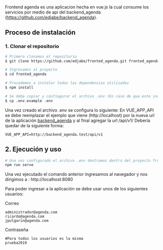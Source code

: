 Frontend agenda es una aplicacion hecha en vue.js la cual consume los servicios por medio de api del backend_agenda (https://github.com/edjabe/backend_agenda).

## Proceso de instalación

### 1. Clonar el repositorio

``` bash
# Primero clonamos el repositorio
$ git clone https://github.com/edjabe/fronted_agenda.git fronted_agenda

# Ingresamos al proyecto
$ cd fronted_agenda

# Procedemos a instalar todas las dependencias utilizadas
$ npm install

# Se debe copiar y confiagurar el archivo .env (En caso de que este incluido saltarse este paso)
$ cp .env.example .env
```
Una vez creado el archivo .env se configura lo siguiente:
En VUE_APP_API se debe reemplazar el ejemplo que viene (http://localhost) por la nueva url de la aplicación [backend_agenda](https://github.com/edjabe/backend_agenda) y al final agregar la url /api/v1/ Debería quedar de la siguiente forma:

```
VUE_APP_API=http://backend_agenda.test/api/v1

```

## 2. Ejecución y uso

``` bash
# Una vez configurado el archivo .env dentramos dentro del proyecto fronted_agenda y ejecutamos el siguiente comando:
npm run serve
```
Una vez ejecutado el comando anterior ingresamos al navegador y nos dirigimos a : http://localhost:8080

Para poder ingresar a la aplicación se debe usar unos de los siguientes usuarios:

Correo
```
administrador@agenda.com
ricardo@agenda.com
jpulgarin@agenda.com
```
Contraseña
```
#Para todos los usuarios es la misma
prueba2019
```
